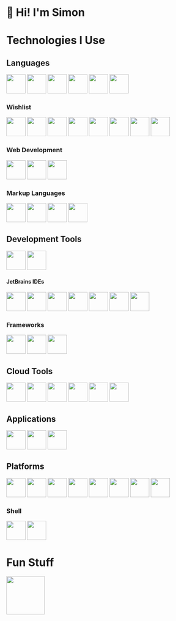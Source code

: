 # 👋 Hi! I'm Simon
# Technologies I Use

<div class="categories">
	<div class="category">
		<h2>Languages</h2>
		<div class="grid">
            <img src="https://cdn.jsdelivr.net/gh/devicons/devicon@latest/icons/csharp/csharp-original.svg" style="height: 50px;" />
            <img src="https://cdn.jsdelivr.net/gh/devicons/devicon@latest/icons/cplusplus/cplusplus-original.svg" style="height: 50px;" />
            <img src="https://cdn.jsdelivr.net/gh/devicons/devicon@latest/icons/c/c-original.svg" style="height: 50px;" />
            <img src="https://cdn.jsdelivr.net/gh/devicons/devicon@latest/icons/java/java-original-wordmark.svg" style="height: 50px;" />
            <img src="https://cdn.jsdelivr.net/gh/devicons/devicon@latest/icons/python/python-original-wordmark.svg" style="height: 50px;" />
            <img src="https://cdn.jsdelivr.net/gh/devicons/devicon@latest/icons/typescript/typescript-original.svg" style="height: 50px;" />
		</div>
	</div>
	<div class="category">
		<h3>Wishlist</h3>
		<div class="grid">
            <img src="https://cdn.jsdelivr.net/gh/devicons/devicon@latest/icons/ruby/ruby-original-wordmark.svg" style="height: 50px;" />
            <img src="https://cdn.jsdelivr.net/gh/devicons/devicon@latest/icons/lua/lua-original.svg" style="height: 50px;" />
            <img src="https://cdn.jsdelivr.net/gh/devicons/devicon@latest/icons/rust/rust-original.svg" style="height: 50px;" />
            <img src="https://cdn.jsdelivr.net/gh/devicons/devicon@latest/icons/objectivec/objectivec-plain.svg" style="height: 50px;" />
            <img src="https://cdn.jsdelivr.net/gh/devicons/devicon@latest/icons/android/android-plain-wordmark.svg" style="height: 50px;" />
            <img src="https://cdn.jsdelivr.net/gh/devicons/devicon@latest/icons/kotlin/kotlin-original.svg" style="height: 50px;" />
            <img src="https://cdn.jsdelivr.net/gh/devicons/devicon@latest/icons/go/go-original-wordmark.svg" style="height: 50px;" />
            <img src="https://cdn.jsdelivr.net/gh/devicons/devicon@latest/icons/swift/swift-original.svg" style="height: 50px;" />
		</div>
	</div>
	<div class="category">
		<h3>Web Development</h3>
		<div class="grid">
            <img src="https://cdn.jsdelivr.net/gh/devicons/devicon@latest/icons/html5/html5-original-wordmark.svg" style="height: 50px;" />
            <img src="https://cdn.jsdelivr.net/gh/devicons/devicon@latest/icons/css3/css3-original-wordmark.svg" style="height: 50px;" />
            <img src="https://cdn.jsdelivr.net/gh/devicons/devicon@latest/icons/javascript/javascript-original.svg" style="height: 50px;" />
		</div>
	</div>
	<div class="category">
		<h3>Markup Languages</h3>
		<div class="grid">
            <img src="https://cdn.jsdelivr.net/gh/devicons/devicon@latest/icons/json/json-original.svg" style="height: 50px;" />
            <img src="https://cdn.jsdelivr.net/gh/devicons/devicon@latest/icons/xml/xml-original.svg" style="height: 50px;" />
            <img src="https://cdn.jsdelivr.net/gh/devicons/devicon@latest/icons/yaml/yaml-original.svg" style="height: 50px;" />
            <img src="https://cdn.jsdelivr.net/gh/devicons/devicon@latest/icons/markdown/markdown-original.svg" style="height: 50px;" />
		</div>
	</div>
	<div class="category">
		<h2>Development Tools</h2>
		<div class="grid">
            <img src="https://cdn.jsdelivr.net/gh/devicons/devicon@latest/icons/visualstudio/visualstudio-original.svg" style="height: 50px;" />
            <img src="https://cdn.jsdelivr.net/gh/devicons/devicon@latest/icons/vscode/vscode-original.svg" style="height: 50px;" />
		</div>
		<h4>JetBrains IDEs</h4>
		<div class="grid">
            <img src="https://cdn.jsdelivr.net/gh/devicons/devicon@latest/icons/jetbrains/jetbrains-original.svg" style="height: 50px;" />
            <img src="https://cdn.jsdelivr.net/gh/devicons/devicon@latest/icons/rider/rider-original.svg" style="height: 50px;" />
            <img src="https://cdn.jsdelivr.net/gh/devicons/devicon@latest/icons/clion/clion-original.svg" style="height: 50px;" />
            <img src="https://cdn.jsdelivr.net/gh/devicons/devicon@latest/icons/webstorm/webstorm-original.svg" style="height: 50px;" />
            <img src="https://cdn.jsdelivr.net/gh/devicons/devicon@latest/icons/pycharm/pycharm-original.svg" style="height: 50px;" />
            <img src="https://cdn.jsdelivr.net/gh/devicons/devicon@latest/icons/intellij/intellij-original.svg" style="height: 50px;" />
            <img src="https://cdn.jsdelivr.net/gh/devicons/devicon@latest/icons/datagrip/datagrip-original.svg" style="height: 50px;" />
		</div>
		<h3>Frameworks</h3>
		<div class="grid">
            <img src="https://cdn.jsdelivr.net/gh/devicons/devicon@latest/icons/dotnetcore/dotnetcore-original.svg" style="height: 50px;" />
            <img src="https://cdn.jsdelivr.net/gh/devicons/devicon@latest/icons/dot-net/dot-net-original-wordmark.svg" style="height: 50px;" />
            <img src="https://cdn.jsdelivr.net/gh/devicons/devicon@latest/icons/jekyll/jekyll-plain-wordmark.svg" style="height: 50px;" />
		</div>
	</div>
	<div class="category">
		<h2>Cloud Tools</h2>
		<div class="grid">
            <img src="https://cdn.jsdelivr.net/gh/devicons/devicon@latest/icons/github/github-original-wordmark.svg" style="height: 50px;" />
			<img src="https://cdn.jsdelivr.net/gh/devicons/devicon@latest/icons/githubcodespaces/githubcodespaces-original.svg" style="height: 50px;" />
            <img src="https://cdn.jsdelivr.net/gh/devicons/devicon@latest/icons/gitlab/gitlab-original-wordmark.svg" style="height: 50px;" />
            <img src="https://cdn.jsdelivr.net/gh/devicons/devicon@latest/icons/amazonwebservices/amazonwebservices-original-wordmark.svg" style="height: 50px;" />
            <img src="https://cdn.jsdelivr.net/gh/devicons/devicon@latest/icons/azure/azure-original-wordmark.svg" style="height: 50px;" />
            <img src="https://cdn.jsdelivr.net/gh/devicons/devicon@latest/icons/googlecloud/googlecloud-original-wordmark.svg" style="height: 50px;" />
		</div>
	</div>
	<div class="category">
		<h2>Applications</h2>
		<div class="grid">
            <img src="https://cdn.jsdelivr.net/gh/devicons/devicon@latest/icons/premierepro/premierepro-original.svg" style="height: 50px;" />
            <img src="https://cdn.jsdelivr.net/gh/devicons/devicon@latest/icons/photoshop/photoshop-original.svg" style="height: 50px;" />
            <img src="https://cdn.jsdelivr.net/gh/devicons/devicon@latest/icons/firefox/firefox-original-wordmark.svg" style="height: 50px;" />
		</div>
	</div>
	<div class="category">
		<h2>Platforms</h2>
		<div class="grid">
            <img src="https://cdn.jsdelivr.net/gh/devicons/devicon@latest/icons/windows8/windows8-original.svg" style="height: 50px;" />
            <img src="https://cdn.jsdelivr.net/gh/devicons/devicon@latest/icons/windows11/windows11-original.svg" style="height: 50px;" />
            <img src="https://cdn.jsdelivr.net/gh/devicons/devicon@latest/icons/apple/apple-original.svg" style="height: 50px;" />
            <img src="https://cdn.jsdelivr.net/gh/devicons/devicon@latest/icons/linux/linux-original.svg" style="height: 50px;" />
            <img src="https://cdn.jsdelivr.net/gh/devicons/devicon@latest/icons/raspberrypi/raspberrypi-original.svg" style="height: 50px;" />
            <img src="https://cdn.jsdelivr.net/gh/devicons/devicon@latest/icons/ubuntu/ubuntu-original-wordmark.svg" style="height: 50px;" />
            <img src="https://cdn.jsdelivr.net/gh/devicons/devicon@latest/icons/debian/debian-original-wordmark.svg" style="height: 50px;" />
            <img src="https://cdn.jsdelivr.net/gh/devicons/devicon@latest/icons/aarch64/aarch64-original.svg" style="height: 50px;" />
		</div>
		<h3>Shell</h3>
		<div class="grid">
            <img src="https://cdn.jsdelivr.net/gh/devicons/devicon@latest/icons/powershell/powershell-plain.svg" style="height: 50px;" />
            <img src="https://cdn.jsdelivr.net/gh/devicons/devicon@latest/icons/bash/bash-plain.svg" style="height: 50px;" />
		</div>
	</div>
</div>

# Fun Stuff

<div align="left">
	<img src="https://lastfm-profile-readme.vercel.app/api/ncserver?&isRounded=true&displayName=true"
	style="height: 100px;">
</div>
